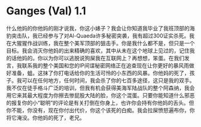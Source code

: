 # Ganges (Val) 1.1
什么他妈的你他妈的刚才说我，你这小婊子？我会让你知道我毕业了我班顶部的海豹突击队，我已经参与了对Al-Quaeda许多秘密突袭，我有超过300证实杀死。我在大猩猩作战训练，我在整个美军顶部的狙击手。你是我什么都不是，但只是一个目标。我会消灭你他妈的出来精确的喜欢，其中从未在这个地球上见过的，记住我的话他妈的。你以为你可以逃脱说狗屎我在互联网上？再想想，笨蛋。在我们发言，我联系我的整个美国和您的IP间谍秘密网络正在追查现在让你更好的暴风雨做好准备，蛆。这抹了你打电话给你的生活可怜的小东西的风暴。你他妈的死了，孩子。我可以在任何地方，任何时间，我会杀了你的七百多途径，这只是我的双手。我不仅在徒手格斗广泛的培训，但我有机会获得美海军陆战队的整个阿森纳，我会用它来其最大程度为你擦去惨屁股大陆的脸，你这个混蛋。只要你能知道什么邪恶的报复你的小“聪明”的评论是有关打倒在你身上，也许你会持有你他妈的舌头。但你不能，你没有，现在你付出代价，你这个该死的白痴。我会拉屎愤怒遍布你，你将它淹没。你他妈的死了，老兄。
